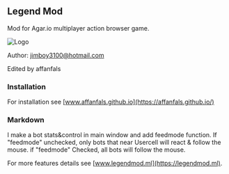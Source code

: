 ## Legend Mod 

Mod for Agar.io multiplayer action browser game.

![Logo](https://camo.githubusercontent.com/ef21ac672c9b42e4692641d931398cc74d26821f/68747470733a2f2f6a696d626f79333130302e6769746875622e696f2f62616e6e6572732f69636f6e6d6f64332e706e67)

Author: jimboy3100@hotmail.com

Edited by affanfals

### Installation
For installation see [www.affanfals.github.io](https://affanfals.github.io/)

### Markdown
I make a bot stats&control in main window and add feedmode function. If "feedmode" unchecked, only bots that near Usercell will react & follow the mouse. if "feedmode" Checked, all bots will follow the mouse. 


For more features details see [www.legendmod.ml](https://legendmod.ml).


